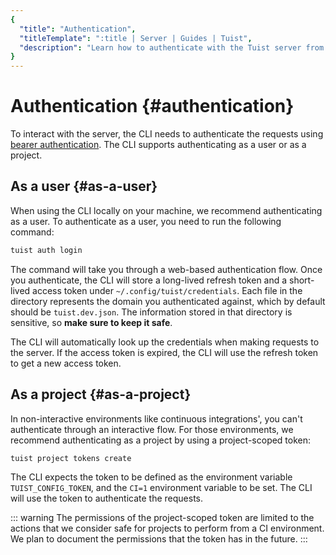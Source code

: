 ```yaml
---
{
  "title": "Authentication",
  "titleTemplate": ":title | Server | Guides | Tuist",
  "description": "Learn how to authenticate with the Tuist server from the CLI."
}
---
```

# Authentication {#authentication}

To interact with the server, the CLI needs to authenticate the requests using [bearer authentication](https://swagger.io/docs/specification/authentication/bearer-authentication/). The CLI supports authenticating as a user or as a project.

## As a user {#as-a-user}

When using the CLI locally on your machine, we recommend authenticating as a user. To authenticate as a user, you need to run the following command:

```bash
tuist auth login
```

The command will take you through a web-based authentication flow. Once you authenticate, the CLI will store a long-lived refresh token and a short-lived access token under `~/.config/tuist/credentials`. Each file in the directory represents the domain you authenticated against, which by default should be `tuist.dev.json`. The information stored in that directory is sensitive, so **make sure to keep it safe**.

The CLI will automatically look up the credentials when making requests to the server. If the access token is expired, the CLI will use the refresh token to get a new access token.

## As a project {#as-a-project}

In non-interactive environments like continuous integrations', you can't authenticate through an interactive flow. For those environments, we recommend authenticating as a project by using a project-scoped token:

```bash
tuist project tokens create
```

The CLI expects the token to be defined as the environment variable `TUIST_CONFIG_TOKEN`, and the `CI=1` environment variable to be set. The CLI will use the token to authenticate the requests.

::: warning
The permissions of the project-scoped token are limited to the actions that we consider safe for projects to perform from a CI environment. We plan to document the permissions that the token has in the future.
:::
